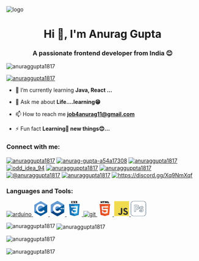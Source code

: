 ![logo](https://github.com/AnuragGupta1817/AnuragGupta1817/blob/10b52b9763bc95ea4fd02202b68c35fe0ea37146/poster.jpg)

<h1 align="center">Hi 👋, I'm Anurag Gupta</h1>
<h3 align="center">A passionate frontend developer from India 😊</h3>

<p align="left"> <img src="https://komarev.com/ghpvc/?username=anuraggupta1817&label=Profile%20views&color=0e75b6&style=flat" alt="anuraggupta1817" /> </p>

<p align="left"> <a href="https://github.com/ryo-ma/github-profile-trophy"><img src="https://github-profile-trophy.vercel.app/?username=anuraggupta1817" alt="anuraggupta1817" /></a> </p>

- 🌱 I’m currently learning **Java, React ...**

- 💬 Ask me about **Life....learning😁**

- 📫 How to reach me **job4anurag11@gmail.com**

- ⚡ Fun fact **Learning📔 new things😊...**

<h3 align="left">Connect with me:</h3>
<p align="left">
<a href="https://twitter.com/anuraggupta1817" target="blank"><img align="center" src="https://raw.githubusercontent.com/rahuldkjain/github-profile-readme-generator/master/src/images/icons/Social/twitter.svg" alt="anuraggupta1817" height="30" width="40" /></a>
<a href="https://linkedin.com/in/anurag-gupta-a54a17308" target="blank"><img align="center" src="https://raw.githubusercontent.com/rahuldkjain/github-profile-readme-generator/master/src/images/icons/Social/linked-in-alt.svg" alt="anurag-gupta-a54a17308" height="30" width="40" /></a>
<a href="https://instagram.com/anuraggupta1817" target="blank"><img align="center" src="https://raw.githubusercontent.com/rahuldkjain/github-profile-readme-generator/master/src/images/icons/Social/instagram.svg" alt="anuraggupta1817" height="30" width="40" /></a>
<a href="https://www.codechef.com/users/odd_idea_94" target="blank"><img align="center" src="https://cdn.jsdelivr.net/npm/simple-icons@3.1.0/icons/codechef.svg" alt="odd_idea_94" height="30" width="40" /></a>
<a href="https://codeforces.com/profile/anuragguppta1817" target="blank"><img align="center" src="https://raw.githubusercontent.com/rahuldkjain/github-profile-readme-generator/master/src/images/icons/Social/codeforces.svg" alt="anuragguppta1817" height="30" width="40" /></a>
<a href="https://www.leetcode.com/anuragguppta1817" target="blank"><img align="center" src="https://raw.githubusercontent.com/rahuldkjain/github-profile-readme-generator/master/src/images/icons/Social/leet-code.svg" alt="anuragguppta1817" height="30" width="40" /></a>
<a href="https://www.hackerearth.com/@anuraggupta1817" target="blank"><img align="center" src="https://raw.githubusercontent.com/rahuldkjain/github-profile-readme-generator/master/src/images/icons/Social/hackerearth.svg" alt="@anuraggupta1817" height="30" width="40" /></a>
<a href="https://auth.geeksforgeeks.org/user/anuraggupta1817" target="blank"><img align="center" src="https://raw.githubusercontent.com/rahuldkjain/github-profile-readme-generator/master/src/images/icons/Social/geeks-for-geeks.svg" alt="anuraggupta1817" height="30" width="40" /></a>
<a href="https://discord.gg/https://discord.gg/Xq9NmXqf" target="blank"><img align="center" src="https://raw.githubusercontent.com/rahuldkjain/github-profile-readme-generator/master/src/images/icons/Social/discord.svg" alt="https://discord.gg/Xq9NmXqf" height="30" width="40" /></a>
</p>

<h3 align="left">Languages and Tools:</h3>
<p align="left"> <a href="https://www.arduino.cc/" target="_blank" rel="noreferrer"> <img src="https://cdn.worldvectorlogo.com/logos/arduino-1.svg" alt="arduino" width="40" height="40"/> </a> <a href="https://www.cprogramming.com/" target="_blank" rel="noreferrer"> <img src="https://raw.githubusercontent.com/devicons/devicon/master/icons/c/c-original.svg" alt="c" width="40" height="40"/> </a> <a href="https://www.w3schools.com/cpp/" target="_blank" rel="noreferrer"> <img src="https://raw.githubusercontent.com/devicons/devicon/master/icons/cplusplus/cplusplus-original.svg" alt="cplusplus" width="40" height="40"/> </a> <a href="https://www.w3schools.com/css/" target="_blank" rel="noreferrer"> <img src="https://raw.githubusercontent.com/devicons/devicon/master/icons/css3/css3-original-wordmark.svg" alt="css3" width="40" height="40"/> </a> <a href="https://git-scm.com/" target="_blank" rel="noreferrer"> <img src="https://www.vectorlogo.zone/logos/git-scm/git-scm-icon.svg" alt="git" width="40" height="40"/> </a> <a href="https://www.w3.org/html/" target="_blank" rel="noreferrer"> <img src="https://raw.githubusercontent.com/devicons/devicon/master/icons/html5/html5-original-wordmark.svg" alt="html5" width="40" height="40"/> </a> <a href="https://developer.mozilla.org/en-US/docs/Web/JavaScript" target="_blank" rel="noreferrer"> <img src="https://raw.githubusercontent.com/devicons/devicon/master/icons/javascript/javascript-original.svg" alt="javascript" width="40" height="40"/> </a> <a href="https://www.photoshop.com/en" target="_blank" rel="noreferrer"> <img src="https://raw.githubusercontent.com/devicons/devicon/master/icons/photoshop/photoshop-line.svg" alt="photoshop" width="40" height="40"/> </a> </p>

<p><img align="left" src="https://github-readme-stats.vercel.app/api/top-langs?username=anuraggupta1817&show_icons=true&locale=en&layout=compact" alt="anuraggupta1817" /></p>

<p>&nbsp;<img align="center" src="https://github-readme-stats.vercel.app/api?username=anuraggupta1817&show_icons=true&locale=en" alt="anuraggupta1817" /></p>

<p><img align="center" src="https://github-readme-streak-stats.herokuapp.com/?user=anuraggupta1817&" alt="anuraggupta1817" /></p>

<p><img align="center" src="https://github-readme-streak-stats.herokuapp.com/?user=anuraggupta1817&" alt="anuraggupta1817" /></p>
